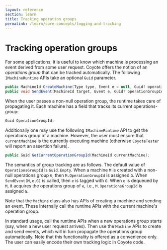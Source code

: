 ```yaml
---
layout: reference
section: learn
title: Tracking operation groups
permalink: /learn/core-concepts/logging-and-tracking
---
```

Tracking operation groups
=========================
For some applications, it is useful to know which machine is processing an event derived from some user request. Coyote offers the notion of an _operations group_ that can be tracked automatically. The following `IMachineRuntime` APIs take an optional `Guid` parameter.

```C#
public MachineId CreateMachine(Type type, Event e = null, Guid? operationGroupId = null);
public void SendEvent(MachineId target, Event e, Guid? operationGroupId = null);
```

When the user passes a non-null operation group, the runtime takes care of propagating it. Each machine has a field that tracks its current operations-group:

```C#
Guid OperationGroupId;
```

Additionally one may use the following `IMachineRuntime` API to get the operations group of a machine. However, the user must ensure that `currentMachine` is the currently executing machine (otherwise `CoyoteTester` will report an assertion failure).

```C#
public Guid GetCurrentOperationGroupId(MachineId currentMachine);
```

The semantics of group tracking are as follows. The default value of `OperationsGroupId` is `Guid.Empty`. When a machine `M` is created with a non-null operations group `G`, then `M.OperationGroupId` is assigned `G`. When `SendEvent(M,e,G)` is called, then `e` is tagged with `G`. When `e` is dequeued by `M`, it acquires the operations group of `e`, i.e., `M.OperationsGroupId` is assigned `G`. 

Note that the `Machine` class also has APIs of creating a machine and sending an event. These internally call the runtime APIs with the current machine's operation group.

In standard usage, call the runtime APIs when a new operations group starts (say, when a new user request arrives). Then use the `Machine` APIs to create and send events, which will in turn propagate the operations group automatically. Note that this functionality is offered as a convenience only. The user can easily encode their own tracking logic in Coyote code.
